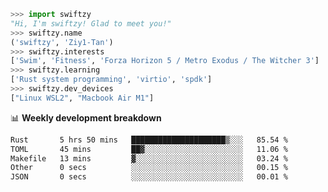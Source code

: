```python
>>> import swiftzy
"Hi, I'm swiftzy! Glad to meet you!"
>>> swiftzy.name
('swiftzy', 'Ziy1-Tan')
>>> swiftzy.interests
['Swim', 'Fitness', 'Forza Horizon 5 / Metro Exodus / The Witcher 3']
>>> swiftzy.learning
['Rust system programming', 'virtio', 'spdk']
>>> swiftzy.dev_devices
["Linux WSL2", "Macbook Air M1"]
```
📊 **Weekly development breakdown**
<!--START_SECTION:waka-->

```txt
Rust       5 hrs 50 mins   █████████████████████▒░░░   85.54 %
TOML       45 mins         ██▓░░░░░░░░░░░░░░░░░░░░░░   11.06 %
Makefile   13 mins         ▓░░░░░░░░░░░░░░░░░░░░░░░░   03.24 %
Other      0 secs          ░░░░░░░░░░░░░░░░░░░░░░░░░   00.15 %
JSON       0 secs          ░░░░░░░░░░░░░░░░░░░░░░░░░   00.01 %
```

<!--END_SECTION:waka-->
